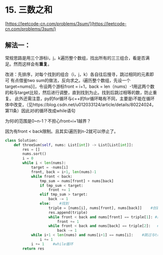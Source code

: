 # 15. 三数之和

[https://leetcode-cn.com/problems/3sum/](https://leetcode-cn.com/problems/3sum/)

## 解法一：

常规思路是用三个游标i，j，k遍历整个数组，找出所有的三三组合，看是否满足。然而这样会有**重复**。 

改进：先排序，对每个找到的组合（i，j，k）各自往后搜寻，跳过相同的元素即可 有点借鉴two sum的做法，反向求之。i遍历整个数组，先设一个target=nums\[i\]，令设两个游标front = i+1，back = len（nums）-1用这两个数的和与target比较，然后进行调整，直到找到为止。找到后跳过相等的数，防止重复。 此外还需注意，py的for循环与c++的for循环略有不同，主要是i不能在循环体中改变，（见https://blog.csdn.net/u012033124/article/details/80224024，第11条）因此对i的循环改成while语句

为何i的范围是0~n-1？不担心front=i+1越界？

因为有front &lt; back限制。且其实i遍历到n-2就可以停止了。

```python
class Solution:
    def threeSum(self, nums: List[int]) -> List[List[int]]:
        res = []
        nums.sort()
        i = 0
        while i < len(nums):
            target = -nums[i]
            front, back = i+1, len(nums)-1
            while front < back:
                tmp_sum = nums[front] + nums[back]
                if tmp_sum < target:
                    front += 1
                elif tmp_sum > target:
                    back -= 1
                else:    #找到
                    triple = [nums[i], nums[front], nums[back]]    #创建三元组
                    res.append(triple)
                    while front < back and nums[front] == triple[1]: #跳过与triple[1]重复的
                        front += 1
                    while front < back and nums[back] == triple[2]:   #跳过与triple[2]重复的
                        back -= 1
            while i+1 < len(nums) and nums[i+1] == nums[i]:    #跳过与triplet[0]重复的
                i += 1
            i += 1    #while循环
        return res
```

